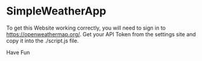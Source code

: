 # SimpleWeatherApp
To get this Website working correctly, you will need to sign in to https://openweathermap.org/. 
Get your API Token from the settings site and copy it into the ./script.js file.

Have Fun
